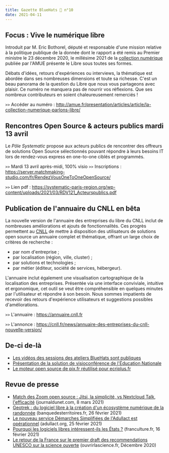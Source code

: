 ```yaml
---
title: Gazette BlueHats 🧢 n°10
date: 2021-04-11
---
```


## Focus : Vive le numérique libre

Introduit par M. Eric Bothorel, député et responsable d'une mission relative à la politique publique de la donnée dont le rapport a été remis au Premier ministre le 23 décembre 2020, le millésime 2021 de la [collection numérique](http://www.amue.fr/systeme-dinformation/metier/la-collection-numerique/) publiée par l'AMUE présente le Libre sous toutes ses formes.

Débats d'idées, retours d'expériences ou interviews, la thématique est abordée dans ses nombreuses dimensions et toute sa richesse. C'est un beau panorama de la question du Libre que nous vous partageons avec plaisir. Ce numéro ne manquera pas de nourrir vos réflexions. Que ses nombreux contributeurs en soient chaleureusement remerciés !

`>>` Accéder au numéro : <http://amue.fr/presentation/articles/article/la-collection-numerique-parlons-libre/>

## Rencontres Open Source & acteurs publics mardi 13 avril

Le *Pôle Systematic* propose aux acteurs publics de rencontrer des offreurs de solutions Open Source sélectionnés pouvant répondre à leurs besoins IT lors de rendez-vous express en one-to-one ciblés et programmés.

`>>` Mardi 13 avril après-midi, 100% visio `>>` Inscriptions : <https://server.matchmaking-studio.com/fr/RendezVousOneToOneOpenSource/>

`>>` Lien pdf : <https://systematic-paris-region.org/wp-content/uploads/2021/03/RDV121_Acteurspublics.pdf>

## Publication de l'annuaire du CNLL en bêta

La nouvelle version de l'annuaire des entreprises du libre du CNLL inclut de nombreuses améliorations et ajouts de fonctionnalités. Ces progrès permettent au [CNLL](https://cnll.fr/) de mettre à disposition des utilisateurs de solutions open source un annuaire complet et thématique, offrant un large choix de critères de recherche :

-   par nom d'entreprise ;
-   par localisation (région, ville, cluster) ;
-   par solutions et technologies ;
-   par métier (éditeur, société de services, hébergeur).

L'annuaire inclut également une visualisation cartographique de la localisation des entreprises. Présentée via une interface conviviale, intuitive et ergonomique, cet outil se veut être compréhensible en quelques minutes par l'utilisateur et répondre à son besoin. Nous sommes impatients de recevoir des retours d'expérience utilisateurs et suggestions possibles d'améliorations.

`>>` L'annuaire : <https://annuaire.cnll.fr>

`>>` L'annonce : <https://cnll.fr/news/annuaire-des-entreprises-du-cnll-nouvelle-version/>

## De-ci de-là

-   [Les vidéos des sessions des ateliers BlueHats sont publiques](https://tube.numerique.gouv.fr/a/logicielslibres/video-channels)
-   [Présentation de la solution de visioconférence de l'Éducation Nationale](https://danescenari.edu.ac-lyon.fr/sc/pub/Visios_BBB_web/co/module_Visios_BBB.html)
-   [Le moteur open source de pix.fr réutilisé pour ecriplus.fr](https://twitter.com/jbuget/status/1366128542241730572)

## Revue de presse

-   [Match des Zoom open source : Jitsi, la simplicité, vs Nextcloud Talk, l'efficacité](https://www.journaldunet.com/solutions/dsi/1498485-jitsi-meet-vs-nextcloud-talk-le-match-des-zoom-open-source/) (journaldunet.com, 8 mars 2021)
-   [Geotrek : du logiciel libre à la création d'un écosystème numérique de la randonnée](https://www.banquedesterritoires.fr/geotrek-du-logiciel-libre-la-creation-dun-ecosysteme-numerique-de-la-randonnee) (banquedesterritoires.fr, 26 février 2021)
-   [Le nouveau service Démarches Simplifiées de l'Adullact est opérationnel](https://adullact.org/breves/68-actualite/vie-associative/958-le-nouveau-service-demarches-simplifiees-est-operationnel) (adullact.org, 25 février 2021)
-   [Pourquoi les logiciels libres intéressent-ils les États ?](https://www.franceculture.fr/emissions/la-question-du-jour/pourquoi-les-logiciels-libres-interessent-ils-les-etats) (franculture.fr, 16 février 2021)
-   [Le retour de la France sur le premier draft des recommendations UNESCO sur la science ouverte](https://www.ouvrirlascience.fr/wp-content/uploads/2021/02/Comments-by-France-on-UNESCO-first-draft-reco-Open-Science.pdf) (ouvrirlascience.fr, Décembre 2020)
